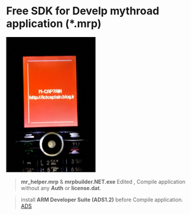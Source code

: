 # Free SDK for Develp mythroad application (*.mrp)

<img src="sample.jpg" width="240">

> **mr_helper.mrp** & **mrpbuilder.NET.exe** Edited , Compile application without any **Auth** or **license.dat**.

> install **ARM Developer Suite (ADS1.2)**  before Compile application. [ADS](https://developer.arm.com)

